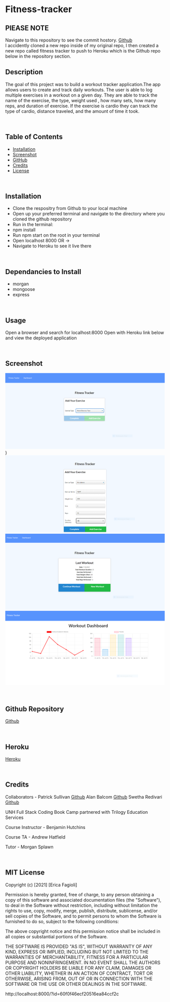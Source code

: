 # Fitness-tracker

## PlEASE NOTE 
Navigate to this repository to see the commit hostory.
[Github](https://github.com/efagioli01/Workout-Tracker)  
I accidently cloned a new repo inside of my original repo, I then created a new repo called fitness tracker to push to Heroku which is the Github repo below in the repository section.

## Description

The goal of this project was to build a workout tracker application.The app allows users to create and track daily workouts. The user is able to log multiple exercises in a workout on a given day. They are able to track the name of the exercise, the type, weight used , how many sets, how many reps, and duration of exercise. If the exercise is cardio they can track the type of cardio, distance traveled, and the amount of time it took.


<br>

## Table of Contents

- [Installation](#installation)
- [Screenshot](#screenshot)
- [GitHub](#Github)
- [Credits](#credits)
- [License](#license)

<br>

## Installation
- Clone the respositry from Github to your local machine 
- Open up your preferred terminal and navigate to the directory where you cloned the github repository
- Run in the terminal:
- npm install
- Run npm start on the root in your terminal
- Open localhost 8000 OR ->
- Navigate to Heroku to see it live there

<br>

## Dependancies to Install
- morgan
- mongoose
- express


<br>

## Usage

Open a browser and search for localhost:8000
Open with Heroku link below and view the deployed application

<br>

## Screenshot
 
 ![Screenshot](./images/fitness.PNG))
 ![Screenshot](./images/capture.PNG)
 ![Screenshot](./images/capture2.PNG)
 ![Screenshot](./images/cap3.PNG)
 
<br>



## Github Repository
[Github]()

<br>

## Heroku

[Heroku](https://secret-coast-65510.herokuapp.com/)

<br>

## Credits

Collaborators - Patrick Sullivan [Github](https://github.com/shabobble) Alan Balcom [Github](https://github.com/abalcs) Swetha Redivari [Github](https://github.com/swethareddyl)

UNH Full Stack Coding Book Camp partnered with Trilogy Education Services

Course Instructor - Benjamin Hutchins

Course TA - Andrew Hatfield

Tutor - Morgan Splawn

<br>

## MIT License


Copyright (c) [2021] [Erica Fagioli] 

Permission is hereby granted, free of charge, to any person obtaining a copy
of this software and associated documentation files (the "Software"), to deal
in the Software without restriction, including without limitation the rights
to use, copy, modify, merge, publish, distribute, sublicense, and/or sell
copies of the Software, and to permit persons to whom the Software is
furnished to do so, subject to the following conditions:

The above copyright notice and this permission notice shall be included in all
copies or substantial portions of the Software.

THE SOFTWARE IS PROVIDED "AS IS", WITHOUT WARRANTY OF ANY KIND, EXPRESS OR
IMPLIED, INCLUDING BUT NOT LIMITED TO THE WARRANTIES OF MERCHANTABILITY,
FITNESS FOR A PARTICULAR PURPOSE AND NONINFRINGEMENT. IN NO EVENT SHALL THE
AUTHORS OR COPYRIGHT HOLDERS BE LIABLE FOR ANY CLAIM, DAMAGES OR OTHER
LIABILITY, WHETHER IN AN ACTION OF CONTRACT, TORT OR OTHERWISE, ARISING FROM,
OUT OF OR IN CONNECTION WITH THE SOFTWARE OR THE USE OR OTHER DEALINGS IN THE
SOFTWARE.






http://localhost:8000/?id=60f0f46ecf20516ea84ccf2c


